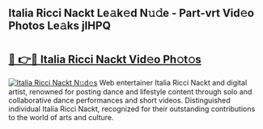## Italia Ricci Nackt Le𝚊k𝚎d N𝚞𝚍e - Part-vrt Vid𝚎o Photos Le𝚊ks jIHPQ

# <h2><a href="http://fb2o9ug.evod.top/?m=Italia+Ricci+Nackt">🔗 👉🔴 Italia Ricci Nackt Vid𝚎o Ph𝚘t𝚘s</a></h2>

[![Italia Ricci Nackt N𝚞d𝚎s](https://i.imgur.com/8V9OHl7.gif)](http://fb2o9ug.evod.top/?m=Italia+Ricci+Nackt)
Web entertainer Italia Ricci Nackt and digital artist, renowned for posting dance and lifestyle content through solo and collaborative dance performances and short videos. Distinguished individual Italia Ricci Nackt, recognized for their outstanding contributions to the world of arts and culture. 

